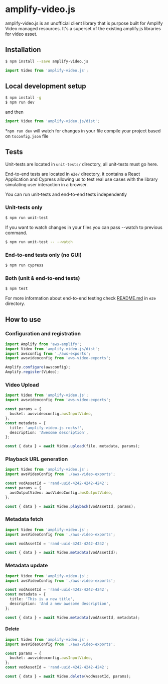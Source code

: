 # amplify-video.js

amplify-video.js is an unofficial client library that is purpose built for Amplify Video managed resources. It's a superset of the existing amplify.js libraries for video asset.

## Installation

```sh
$ npm install --save amplify-video.js
```

```ts
import Video from 'amplify-video.js';
```

## Local development setup

```sh
$ npm install -g
$ npm run dev
```

and then

```ts
import Video from 'amplify-video.js/dist';
```

\*`npm run dev` will watch for changes in your file compile your project based on `tsconfig.json` file

## Tests

Unit-tests are located in `unit-tests/` directory, all unit-tests must go here.

End-to-end tests are located in `e2e/` directory, it contains a React Application and Cypress allowing us to test real use cases with the library simulating user interaction in a browser.

You can run unit-tests and end-to-end tests independently

### Unit-tests only

```sh
$ npm run unit-test
```

If you want to watch changes in your files you can pass --watch to previous command.

```sh
$ npm run unit-test -- --watch
```

### End-to-end tests only (no GUI)

```sh
$ npm run cypress
```

### Both (unit & end-to-end tests)

```sh
$ npm test
```

For more information about end-to-end testing check [README.md](./e2e/README.md "e2e's README.md") in `e2e` directory.

## How to use

### Configuration and registration

```ts
import Amplify from 'aws-amplify';
import Video from 'amplify-video.js/dist';
import awsconfig from './aws-exports';
import awsvideoconfig from 'aws-video-exports';

Amplify.configure(awsconfig);
Amplify.register(Video);
```

### Video Upload

```ts
import Video from 'amplify-video.js';
import awsvideoconfig from 'aws-video-exports';

const params = {
  bucket: awsvideoconfig.awsInputVideo,
};
const metadata = {
  title: 'amplify-video.js rocks!',
  description: 'Awesome description',
};

const { data } = await Video.upload(file, metadata, params);
```

### Playback URL generation

```ts
import Video from 'amplify-video.js';
import awsVideoConfig from './aws-video-exports';

const vodAssetId = 'rand-uuid-4242-4242-4242';
const params = {
  awsOutputVideo: awsVideoConfig.awsOutputVideo,
};

const { data } = await Video.playback(vodAssetId, params);
```

### Metadata fetch

```ts
import Video from 'amplify-video.js';
import awsVideoConfig from './aws-video-exports';

const vodAssetId = 'rand-uuid-4242-4242-4242';

const { data } = await Video.metadata(vodAssetId);
```

### Metadata update

```ts
import Video from 'amplify-video.js';
import awsVideoConfig from './aws-video-exports';

const vodAssetId = 'rand-uuid-4242-4242-4242';
const metadata = {
  title: 'This is a new title',
  description: 'And a new awesome description',
};

const { data } = await Video.metadata(vodAssetId, metadata);
```

#### Delete

```ts
import Video from 'amplify-video.js';
import awsVideoConfig from './aws-video-exports';

const params = {
  bucket: awsvideoconfig.awsInputVideo,
};
const vodAssetId = 'rand-uuid-4242-4242-4242';

const { data } = await Video.delete(vodAssetId, params);
```
